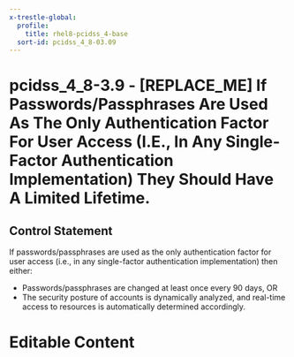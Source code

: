 ```yaml
---
x-trestle-global:
  profile:
    title: rhel8-pcidss_4-base
  sort-id: pcidss_4_8-03.09
---
```


# pcidss_4_8-3.9 - \[REPLACE_ME\] If Passwords/Passphrases Are Used As The Only Authentication Factor For User Access (I.E., In Any Single-Factor Authentication Implementation) They Should Have A Limited Lifetime.

## Control Statement

If passwords/passphrases are used as the only authentication factor for user access (i.e.,
in any single-factor authentication implementation) then either:
- Passwords/passphrases are changed at least once every 90 days,
OR
- The security posture of accounts is dynamically analyzed, and real-time access to
resources is automatically determined accordingly.

# Editable Content

<!-- Make additions and edits below -->
<!-- The above represents the contents of the control as received by the profile, prior to additions. -->
<!-- If the profile makes additions to the control, they will appear below. -->
<!-- The above markdown may not be edited but you may edit the content below, and/or introduce new additions to be made by the profile. -->
<!-- If there is a yaml header at the top, parameter values may be edited. Use --set-parameters to incorporate the changes during assembly. -->
<!-- The content here will then replace what is in the profile for this control, after running profile-assemble. -->
<!-- The current profile has no added parts for this control, but you may add new ones here. -->
<!-- Each addition must have a heading either of the form ## Control my_addition_name -->
<!-- or ## Part a. (where the a. refers to one of the control statement labels.) -->
<!-- "## Control" parts are new parts added after the statement part. -->
<!-- "## Part" parts are new parts added into the top-level statement part with that label. -->
<!-- Subparts may be added with nested hash levels of the form ### My Subpart Name -->
<!-- underneath the parent ## Control or ## Part being added -->
<!-- See https://oscal-compass.github.io/compliance-trestle/tutorials/ssp_profile_catalog_authoring/ssp_profile_catalog_authoring for guidance. -->
